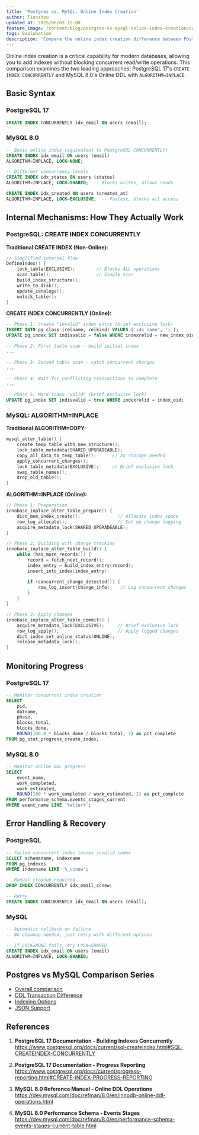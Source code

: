 ```yaml
---
title: 'Postgres vs. MySQL: Online Index Creation'
author: Tianzhou
updated_at: 2025/06/03 12:00
feature_image: /content/blog/postgres-vs-mysql-online-index-creation/cover.webp
tags: Explanation
description: 'Compare the online index creation difference between Postgres and MySQL'
---
```


Online index creation is a critical capability for modern databases, allowing you to add indexes without blocking concurrent read/write operations. This comparison examines the two leading approaches: PostgreSQL 17's `CREATE INDEX CONCURRENTLY` and MySQL 8.0's Online DDL with `ALGORITHM=INPLACE`.

## Basic Syntax

### PostgreSQL 17

```sql
CREATE INDEX CONCURRENTLY idx_email ON users (email);
```

### MySQL 8.0

```sql
-- Basic online index (equivalent to PostgreSQL CONCURRENTLY)
CREATE INDEX idx_email ON users (email)
ALGORITHM=INPLACE, LOCK=NONE;

-- Different concurrency levels
CREATE INDEX idx_status ON users (status)
ALGORITHM=INPLACE, LOCK=SHARED;  -- Blocks writes, allows reads

CREATE INDEX idx_created ON users (created_at)
ALGORITHM=INPLACE, LOCK=EXCLUSIVE;  -- Fastest, blocks all access
```

## Internal Mechanisms: How They Actually Work

### PostgreSQL: CREATE INDEX CONCURRENTLY

**Traditional CREATE INDEX (Non-Online):**

```c
// Simplified internal flow
DefineIndex() {
    lock_table(EXCLUSIVE);        // Blocks ALL operations
    scan_table();                 // Single scan
    build_index_structure();
    write_to_disk();
    update_catalogs();
    unlock_table();
}
```

**CREATE INDEX CONCURRENTLY (Online):**

```sql
-- Phase 1: Create "invalid" index entry (brief exclusive lock)
INSERT INTO pg_class (relname, relkind) VALUES ('idx_name', 'i');
UPDATE pg_index SET indisvalid = false WHERE indexrelid = new_index_oid;

-- Phase 2: First table scan - build initial index
...

-- Phase 3: Second table scan - catch concurrent changes
...

-- Phase 4: Wait for conflicting transactions to complete
...

-- Phase 5: Mark index "valid" (brief exclusive lock)
UPDATE pg_index SET indisvalid = true WHERE indexrelid = index_oid;
```

### MySQL: ALGORITHM=INPLACE

**Traditional ALGORITHM=COPY:**

```c
mysql_alter_table() {
    create_temp_table_with_new_structure();
    lock_table_metadata(SHARED_UPGRADEABLE);
    copy_all_data_to_temp_table();      // 2x storage needed
    apply_concurrent_changes();
    lock_table_metadata(EXCLUSIVE);     // Brief exclusive lock
    swap_table_names();
    drop_old_table();
}
```

**ALGORITHM=INPLACE (Online):**

```c
// Phase 1: Preparation
innobase_inplace_alter_table_prepare() {
    dict_mem_index_create();              // Allocate index space
    row_log_allocate();                   // Set up change logging
    acquire_metadata_lock(SHARED_UPGRADEABLE);
}

// Phase 2: Building with change tracking
innobase_inplace_alter_table_build() {
    while (has_more_records()) {
        record = fetch_next_record();
        index_entry = build_index_entry(record);
        insert_into_index(index_entry);

        if (concurrent_change_detected()) {
            row_log_insert(change_info);   // Log concurrent changes
        }
    }
}

// Phase 3: Apply changes
innobase_inplace_alter_table_commit() {
    acquire_metadata_lock(EXCLUSIVE);     // Brief exclusive lock
    row_log_apply();                      // Apply logged changes
    dict_index_set_online_status(ONLINE);
    release_metadata_lock();
}
```

## Monitoring Progress

### PostgreSQL 17

```sql
-- Monitor concurrent index creation
SELECT
    pid,
    datname,
    phase,
    blocks_total,
    blocks_done,
    ROUND(100.0 * blocks_done / blocks_total, 2) as pct_complete
FROM pg_stat_progress_create_index;
```

### MySQL 8.0

```sql
-- Monitor online DDL progress
SELECT
    event_name,
    work_completed,
    work_estimated,
    ROUND(100 * work_completed / work_estimated, 2) as pct_complete
FROM performance_schema.events_stages_current
WHERE event_name LIKE '%alter%';
```

## Error Handling & Recovery

### PostgreSQL

```sql
-- Failed concurrent index leaves invalid index
SELECT schemaname, indexname
FROM pg_indexes
WHERE indexname LIKE '%_ccnew';

-- Manual cleanup required
DROP INDEX CONCURRENTLY idx_email_ccnew;

-- Retry
CREATE INDEX CONCURRENTLY idx_email ON users (email);
```

### MySQL

```sql
-- Automatic rollback on failure
-- No cleanup needed, just retry with different options

-- If LOCK=NONE fails, try LOCK=SHARED
CREATE INDEX idx_email ON users (email)
ALGORITHM=INPLACE, LOCK=SHARED;
```

## Postgres vs MySQL Comparison Series

- [Overall comparison](/blog/postgres-vs-mysql)
- [DDL Transaction Difference](/blog/postgres-vs-mysql-ddl-transaction)
- [Indexing Options](/blog/postgres-vs-mysql-indexing-options)
- [JSON Support](/blog/postgres-vs-mysql-json-support)

## References

1. **PostgreSQL 17 Documentation - Building Indexes Concurrently**  
   https://www.postgresql.org/docs/current/sql-createindex.html#SQL-CREATEINDEX-CONCURRENTLY

1. **PostgreSQL 17 Documentation - Progress Reporting**  
   https://www.postgresql.org/docs/current/progress-reporting.html#CREATE-INDEX-PROGRESS-REPORTING

1. **MySQL 8.0 Reference Manual - Online DDL Operations**  
   https://dev.mysql.com/doc/refman/8.0/en/innodb-online-ddl-operations.html

1. **MySQL 8.0 Performance Schema - Events Stages**  
   https://dev.mysql.com/doc/refman/8.0/en/performance-schema-events-stages-current-table.html
